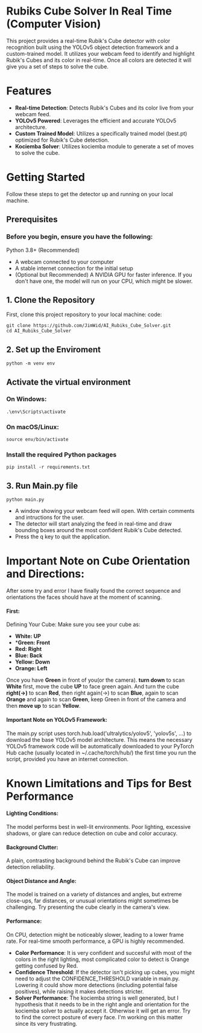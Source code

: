 # Rubiks Cube Solver In Real Time (Computer Vision)
This project provides a real-time Rubik's Cube detector with color recognition built using the YOLOv5 object detection framework and a custom-trained model. It utilizes your webcam feed to identify and highlight Rubik's Cubes and its color in real-time. Once all colors are detected it will give you a set of steps to solve the cube.
# Features
 - **Real-time Detection**: Detects Rubik's Cubes and its color live from your webcam feed.
 - **YOLOv5 Powered**: Leverages the efficient and accurate YOLOv5 architecture.
 - **Custom Trained Model**: Utilizes a specifically trained model (best.pt) optimized for Rubik's Cube detection.
 - **Kociemba Solver**: Utilizes kociemba module to generate a set of moves to solve the cube.
# Getting Started
Follow these steps to get the detector up and running on your local machine.
## Prerequisites
### Before you begin, ensure you have the following:
Python 3.8+ (Recommended)
- A webcam connected to your computer
- A stable internet connection for the initial setup
- (Optional but Recommended) A NVIDIA GPU for faster inference. If you don't have one, the model will run on your CPU, which might be slower.
## 1. Clone the Repository
First, clone this project repository to your local machine:
code: 
```
git clone https://github.com/JimWid/AI_Rubiks_Cube_Solver.git
cd AI_Rubiks_Cube_Solver
```
## 2. Set up the Enviroment
```
python -m venv env
```
## Activate the virtual environment
### On Windows:
```
.\env\Scripts\activate
```
### On macOS/Linux:
```
source env/bin/activate
```
### Install the required Python packages
```
pip install -r requirements.txt
```
## 3. Run Main.py file
```
python main.py
```
- A window showing your webcam feed will open. With certain comments and intructions for the user.
- The detector will start analyzing the feed in real-time and draw bounding boxes around the most confident Rubik's Cube detected.
- Press the q key to quit the application.

# Important Note on Cube Orientation and Directions:
After some try and error I have finally found the correct sequence and orientations the faces should have at the moment of scanning. 
#### First:
Defining Your Cube: Make sure you see your cube as:
- **White: UP**
- ***Green: Front**
- **Red: Right**
- **Blue: Back**
- **Yellow: Down**
- **Orange: Left**

Once you have **Green** in front of you(or the camera). **turn down** to scan **White** first, move the cube **UP** to face green again. And turn the cube **right(->)** to scan **Red**, then right again(->) to scan **Blue**, again to scan **Orange** and again to scan **Green**, keep Green in front of the camera and then **move up** to scan **Yellow**.

#### Important Note on YOLOv5 Framework:
The main.py script uses torch.hub.load('ultralytics/yolov5', 'yolov5s', ...) to download the base YOLOv5 model architecture. This means the necessary YOLOv5 framework code will be automatically downloaded to your PyTorch Hub cache (usually located in ~/.cache/torch/hub/) the first time you run the script, provided you have an internet connection.

# Known Limitations and Tips for Best Performance
#### Lighting Conditions: 
The model performs best in well-lit environments. Poor lighting, excessive shadows, or glare can reduce detection on cube and color accuracy.
#### Background Clutter: 
A plain, contrasting background behind the Rubik's Cube can improve detection reliability.
#### Object Distance and Angle: 
The model is trained on a variety of distances and angles, but extreme close-ups, far distances, or unusual orientations might sometimes be challenging. Try presenting the cube clearly in the camera's view.
#### Performance: 
On CPU, detection might be noticeably slower, leading to a lower frame rate. For real-time smooth performance, a GPU is highly recommended.
 - **Color Performance**: It is very confident and succesful with most of the colors in the right lighting, most complicated color to detect is Orange getting confused by Red.
 - **Confidence Threshold**: If the detector isn't picking up cubes, you might need to adjust the CONFIDENCE_THRESHOLD variable in main.py. Lowering it could show more detections (including potential      false positives), while raising it makes detections stricter.
 - **Solver Performance**: The kociemba string is well generated, but I hypothesis that it needs to be in the right angle and orientation for the kociemba solver to actually accept it. Otherwise it        will get an error. Try to find the correct posture of every face. I'm working on this matter since its very frustrating.
